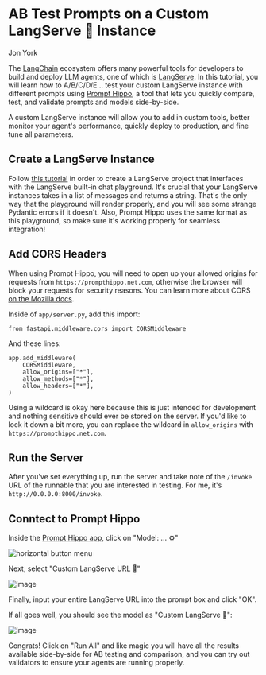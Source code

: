 # AB Test Prompts on a Custom LangServe 🦜 Instance

Jon York

The [LangChain](https://www.langchain.com/) ecosystem
offers many powerful tools for developers to build and deploy
LLM agents, one of which is [LangServe](https://github.com/langchain-ai/langserve). In this tutorial, you will learn
how to A/B/C/D/E... test your custom LangServe instance with different prompts using [Prompt Hippo](/), a tool that lets you
quickly compare, test, and validate prompts and models side-by-side.

A custom LangServe instance will allow you to add in custom tools, better monitor your agent's performance, quickly deploy to production, and fine tune all parameters.

## Create a LangServe Instance

Follow [this tutorial](/docs/create-a-langserve-project) in order to create a 
LangServe project that interfaces with the LangServe built-in chat playground. 
It's crucial that your LangServe instances takes in a list of messages and returns a string.
That's the only way that the playground will render properly, and you will see some
strange Pydantic errors if it doesn't. Also, Prompt Hippo uses the 
same format as this playground, so make sure it's working properly for seamless integration!

## Add CORS Headers

When using Prompt Hippo, you will need to open up your allowed origins for requests from 
`https://prompthippo.net.com`, otherwise the browser will block your requests for security
reasons. You can learn more about CORS [on the Mozilla docs](https://developer.mozilla.org/en-US/docs/Web/HTTP/CORS).

Inside of `app/server.py`, add this import:

```
from fastapi.middleware.cors import CORSMiddleware
```

And these lines:

```
app.add_middleware(
    CORSMiddleware,
    allow_origins=["*"],
    allow_methods=["*"],
    allow_headers=["*"],
)
```

Using a wildcard is okay here because this is just intended for development and nothing sensitive should ever be 
stored on the server. If you'd like to lock it down a bit more, you can replace the wildcard in `allow_origins` 
with `https://prompthippo.net.com`.

## Run the Server

After you've set everything up, run the server and take note of the `/invoke` URL of the 
runnable that you are interested in testing. For me, it's `http://0.0.0.0:8000/invoke`.

## Conntect to Prompt Hippo

Inside the [Prompt Hippo app](/app), click on "Model: ... ⚙️"

![horizontal button menu](/images/horiz-btns.png)

Next, select "Custom LangServe URL 🦜"

![image](/images/model-modal.png)

Finally, input your entire LangServe URL into the prompt box and click "OK".

If all goes well, you should see the model as "Custom LangServe 🦜":

![image](/images/horiz-btns-langserve.png)

Congrats! Click on "Run All" and like magic you will have all the results available side-by-side
for AB testing and comparison, and you can try out validators to ensure your agents
are running properly. 